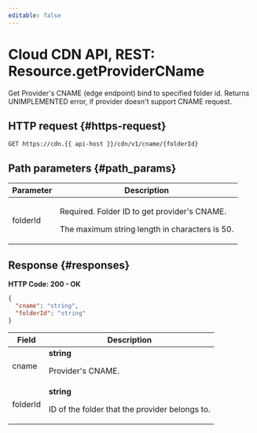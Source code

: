 ```yaml
---
editable: false
---
```


# Cloud CDN API, REST: Resource.getProviderCName
Get Provider's CNAME (edge endpoint) bind to specified folder id.
Returns UNIMPLEMENTED error, if provider doesn't support CNAME request.
 

 
## HTTP request {#https-request}
```
GET https://cdn.{{ api-host }}/cdn/v1/cname/{folderId}
```
 
## Path parameters {#path_params}
 
Parameter | Description
--- | ---
folderId | <p>Required. Folder ID to get provider's CNAME.</p> <p>The maximum string length in characters is 50.</p> 
 
## Response {#responses}
**HTTP Code: 200 - OK**

```json 
{
  "cname": "string",
  "folderId": "string"
}
```

 
Field | Description
--- | ---
cname | **string**<br><p>Provider's CNAME.</p> 
folderId | **string**<br><p>ID of the folder that the provider belongs to.</p> 